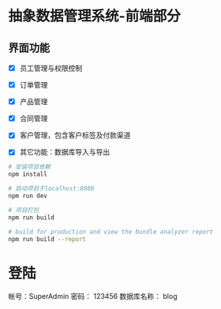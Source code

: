 # 抽象数据管理系统-前端部分
## 界面功能

- [x] 员工管理与权限控制
- [x] 订单管理
- [x] 产品管理
- [x] 合同管理
- [x] 客户管理，包含客户标签及付款渠道
- [x] 其它功能：数据库导入与导出


``` bash
# 安装项目依赖
npm install

# 启动项目于localhost:8080
npm run dev

# 项目打包
npm run build

# build for production and view the bundle analyzer report
npm run build --report
```
# 登陆
帐号：SuperAdmin
密码： 123456
数据库名称： blog
```